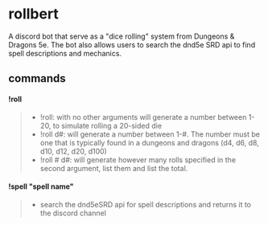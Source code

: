 # rollbert
A discord bot that serve as a "dice rolling" system from Dungeons &amp; Dragons 5e. The bot also allows users to search the dnd5e SRD api to find spell descriptions and mechanics.

## commands
#### !roll 
>* !roll: with no other arguments will generate a number between 1-20, to simulate rolling a 20-sided die
>* !roll d#: will generate a number between 1-#. The number must be one that is typically found in a dungeons and dragons (d4, d6, d8, d10, d12, d20, d100)
>* !roll # d#: will generate however many rolls specified in the second argument, list them and list the total.

#### !spell "spell name"
>* search the dnd5eSRD api for spell descriptions and returns it to the discord channel
